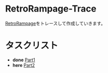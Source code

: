 # RetroRampage-Trace

[RetroRampage](https://github.com/nicklockwood/RetroRampage)をトレースして作成していきます。


# タスクリスト
- __done__ [Part1](https://github.com/nicklockwood/RetroRampage/blob/master/Tutorial/Part1.md)
- __here__ [Part2](https://github.com/nicklockwood/RetroRampage/blob/master/Tutorial/Part2.md)

<!-- vim:set ft=markdown ts=2 sw=2 sts=2: -->
